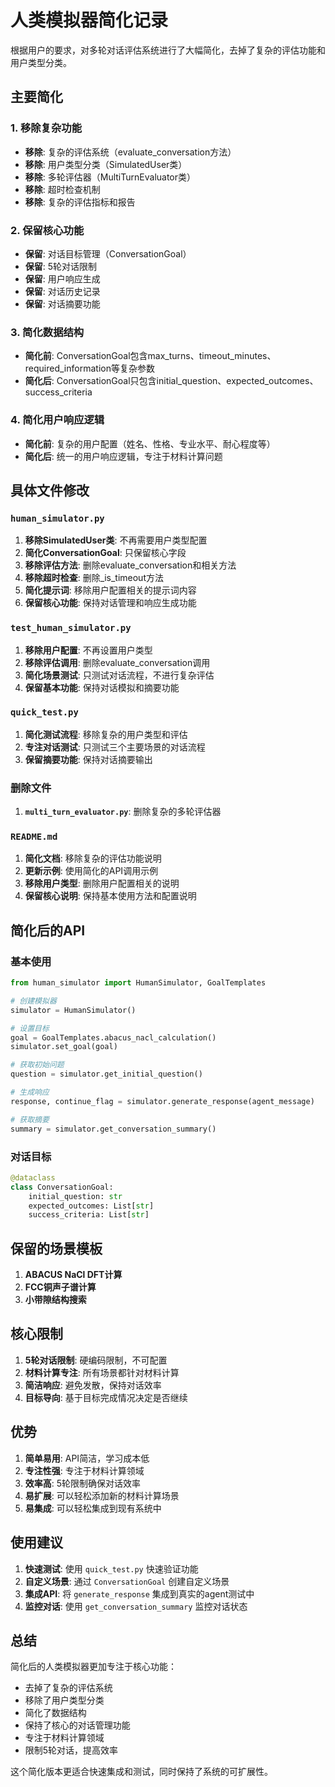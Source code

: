 # 人类模拟器简化记录

根据用户的要求，对多轮对话评估系统进行了大幅简化，去掉了复杂的评估功能和用户类型分类。

## 主要简化

### 1. 移除复杂功能
- **移除**: 复杂的评估系统（evaluate_conversation方法）
- **移除**: 用户类型分类（SimulatedUser类）
- **移除**: 多轮评估器（MultiTurnEvaluator类）
- **移除**: 超时检查机制
- **移除**: 复杂的评估指标和报告

### 2. 保留核心功能
- **保留**: 对话目标管理（ConversationGoal）
- **保留**: 5轮对话限制
- **保留**: 用户响应生成
- **保留**: 对话历史记录
- **保留**: 对话摘要功能

### 3. 简化数据结构
- **简化前**: ConversationGoal包含max_turns、timeout_minutes、required_information等复杂参数
- **简化后**: ConversationGoal只包含initial_question、expected_outcomes、success_criteria

### 4. 简化用户响应逻辑
- **简化前**: 复杂的用户配置（姓名、性格、专业水平、耐心程度等）
- **简化后**: 统一的用户响应逻辑，专注于材料计算问题

## 具体文件修改

### `human_simulator.py`
1. **移除SimulatedUser类**: 不再需要用户类型配置
2. **简化ConversationGoal**: 只保留核心字段
3. **移除评估方法**: 删除evaluate_conversation和相关方法
4. **移除超时检查**: 删除_is_timeout方法
5. **简化提示词**: 移除用户配置相关的提示词内容
6. **保留核心功能**: 保持对话管理和响应生成功能

### `test_human_simulator.py`
1. **移除用户配置**: 不再设置用户类型
2. **移除评估调用**: 删除evaluate_conversation调用
3. **简化场景测试**: 只测试对话流程，不进行复杂评估
4. **保留基本功能**: 保持对话模拟和摘要功能

### `quick_test.py`
1. **简化测试流程**: 移除复杂的用户类型和评估
2. **专注对话测试**: 只测试三个主要场景的对话流程
3. **保留摘要功能**: 保持对话摘要输出

### 删除文件
1. **`multi_turn_evaluator.py`**: 删除复杂的多轮评估器

### `README.md`
1. **简化文档**: 移除复杂的评估功能说明
2. **更新示例**: 使用简化的API调用示例
3. **移除用户类型**: 删除用户配置相关的说明
4. **保留核心说明**: 保持基本使用方法和配置说明

## 简化后的API

### 基本使用
```python
from human_simulator import HumanSimulator, GoalTemplates

# 创建模拟器
simulator = HumanSimulator()

# 设置目标
goal = GoalTemplates.abacus_nacl_calculation()
simulator.set_goal(goal)

# 获取初始问题
question = simulator.get_initial_question()

# 生成响应
response, continue_flag = simulator.generate_response(agent_message)

# 获取摘要
summary = simulator.get_conversation_summary()
```

### 对话目标
```python
@dataclass
class ConversationGoal:
    initial_question: str
    expected_outcomes: List[str]
    success_criteria: List[str]
```

## 保留的场景模板

1. **ABACUS NaCl DFT计算**
2. **FCC铜声子谱计算**
3. **小带隙结构搜索**

## 核心限制

1. **5轮对话限制**: 硬编码限制，不可配置
2. **材料计算专注**: 所有场景都针对材料计算
3. **简洁响应**: 避免发散，保持对话效率
4. **目标导向**: 基于目标完成情况决定是否继续

## 优势

1. **简单易用**: API简洁，学习成本低
2. **专注性强**: 专注于材料计算领域
3. **效率高**: 5轮限制确保对话效率
4. **易扩展**: 可以轻松添加新的材料计算场景
5. **易集成**: 可以轻松集成到现有系统中

## 使用建议

1. **快速测试**: 使用 `quick_test.py` 快速验证功能
2. **自定义场景**: 通过 `ConversationGoal` 创建自定义场景
3. **集成API**: 将 `generate_response` 集成到真实的agent测试中
4. **监控对话**: 使用 `get_conversation_summary` 监控对话状态

## 总结

简化后的人类模拟器更加专注于核心功能：
- 去掉了复杂的评估系统
- 移除了用户类型分类
- 简化了数据结构
- 保持了核心的对话管理功能
- 专注于材料计算领域
- 限制5轮对话，提高效率

这个简化版本更适合快速集成和测试，同时保持了系统的可扩展性。
